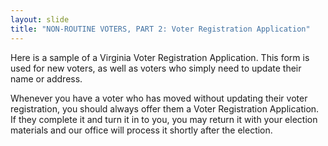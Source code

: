 ```yaml
---
layout: slide
title: "NON-ROUTINE VOTERS, PART 2: Voter Registration Application"
---
```


Here is a sample of a Virginia Voter Registration Application. This form is used for new voters, as well as voters who simply need to update their name or address.

Whenever you have a voter who has moved without updating their voter registration, you should always offer them a Voter Registration Application. If they complete it and turn it in to you, you may return it with your election materials and our office will process it shortly after the election.